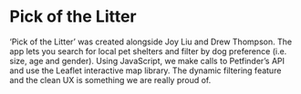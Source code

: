 # Pick of the Litter
‘Pick of the Litter’ was created alongside Joy Liu and Drew Thompson. The app lets you search for local pet shelters and filter by dog preference (i.e. size, age and gender). Using JavaScript, we make calls to Petfinder’s API and use the Leaflet interactive map library. The dynamic filtering feature and the clean UX is something we are really proud of.
